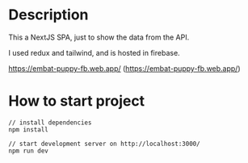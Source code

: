 # Description

This a NextJS SPA, just to show the data from the API.

I used redux and tailwind, and is hosted in firebase.

https://embat-puppy-fb.web.app/ (https://embat-puppy-fb.web.app/)

# How to start project

```
// install dependencies
npm install

// start development server on http://localhost:3000/
npm run dev

```
